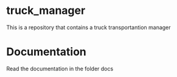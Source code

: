 # truck_manager
This is a repository that contains a truck transportantion manager

# Documentation
Read the documentation in the folder docs
